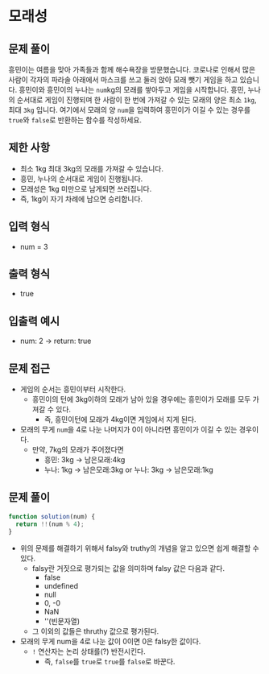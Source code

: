 # 모래성

## 문제 풀이

흥민이는 여름을 맞아 가족들과 함께 해수욕장을 방문했습니다.
코로나로 인해서 많은 사람이 각자의 파라솔 아래에서 마스크를 쓰고 둘러 앉아 모래 뺏기 게임을 하고 있습니다.
흥민이와 흥민이의 누나는 `num`kg의 모래를 쌓아두고 게임을 시작합니다.
흥민, 누나의 순서대로 게임이 진행되며 한 사람이 한 번에 가져갈 수 있는 모래의 양은 최소 `1kg`, 최대 `3kg` 입니다.
여기에서 모래의 양 `num`을 입력하여 흥민이가 이길 수 있는 경우를 `true`와 `false`로 반환하는 함수를 작성하세요.

## 제한 사항

- 최소 1kg 최대 3kg의 모래를 가져갈 수 있습니다.
- 흥민, 누나의 순서대로 게임이 진행됩니다.
- 모래성은 1kg 미만으로 남게되면 쓰러집니다.
- 즉, 1kg이 자기 차례에 남으면 승리합니다.

## 입력 형식

- num = 3

## 출력 형식

- true

## 입출력 예시

- num: 2 → return: true

## 문제 접근

- 게임의 순서는 흥민이부터 시작한다.
  - 흥민이의 턴에 3kg이하의 모래가 남아 있을 경우에는 흥민이가 모래를 모두 가져갈 수 있다.
    - 즉, 흥민이턴에 모래가 4kg이면 게임에서 지게 된다.
- 모래의 무게 `num`을 4로 나눈 나머지가 0이 아니라면 흥민이가 이길 수 있는 경우이다.
  - 만약, 7kg의 모래가 주어졌다면
    - 흥민: 3kg → 남은모래:4kg
    - 누나: 1kg → 남은모래:3kg or 누나: 3kg → 남은모래:1kg

## 문제 풀이

```js
function solution(num) {
  return !!(num % 4);
}
```

- 위의 문제를 해결하기 위해서 falsy와 truthy의 개념을 알고 있으면 쉽게 해결할 수 있다.
  - falsy란 거짓으로 평가되는 값을 의미하며 falsy 값은 다음과 같다.
    - false
    - undefined
    - null
    - 0, -0
    - NaN
    - ''(빈문자열)
  - 그 이외의 값들은 thruthy 값으로 평가된다.
- 모래의 무게 num을 4로 나눈 값이 0이면 0은 falsy한 값이다.
  - `!` 연산자는 논리 상태를(?) 반전시킨다.
    - 즉, `false`를 `true`로 `true`를 `false`로 바꾼다.
